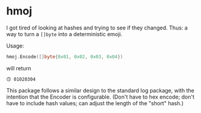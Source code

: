 # hmoj

I got tired of looking at hashes and trying to see if they changed. Thus: a way to turn a `[]byte` into a deterministic emoji. 

Usage: 

```go
hmoj.Encode([]byte{0x01, 0x02, 0x03, 0x04})
``` 

will return

```
🙃 01020304
```

This package follows a similar design to the standard log package, with the intention that the Encoder is configurable. (Don't have to hex encode; don't have to include hash values; can adjust the length of the "short" hash.)